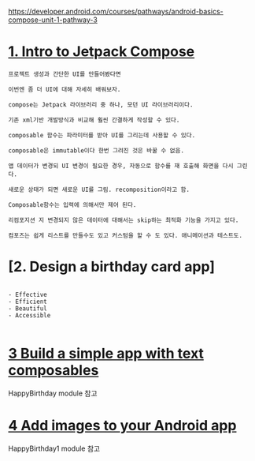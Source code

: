 https://developer.android.com/courses/pathways/android-basics-compose-unit-1-pathway-3

# [1. Intro to Jetpack Compose](https://developer.android.com/courses/pathways/android-basics-compose-unit-1-pathway-3)
```
프로젝트 생성과 간단한 UI를 만들어봤다면

이번엔 좀 더 UI에 대해 자세히 배워보자.

compose는 Jetpack 라이브러리 중 하나, 모던 UI 라이브러리이다.

기존 xml기반 개발방식과 비교해 훨씬 간결하게 작성할 수 있다.

composable 함수는 파라미터를 받아 UI를 그리는데 사용할 수 있다.

composable은 immutable이다 한번 그려진 것은 바꿀 수 없음.

앱 데이터가 변경되 UI 변경이 필요한 경우, 자동으로 함수를 재 호출해 화면을 다시 그린다.

새로운 상태가 되면 새로운 UI를 그림. recomposition이라고 함.

Composable함수는 입력에 의해서만 제어 된다.

리컴포지션 지 변경되지 않은 데이터에 대해서는 skip하는 최적화 기능을 가지고 있다.

컴포즈는 쉽게 리스트를 만들수도 있고 커스텀을 할 수 도 있다. 애니메이션과 테스트도.

```

# [2. Design a birthday card app] 

```

- Effective
- Efficient
- Beautiful
- Accessible


```

# [3 Build a simple app with text composables](https://developer.android.com/codelabs/basic-android-kotlin-compose-text-composables?continue=https%3A%2F%2Fdeveloper.android.com%2Fcourses%2Fpathways%2Fandroid-basics-compose-unit-1-pathway-3%23codelab-https%3A%2F%2Fdeveloper.android.com%2Fcodelabs%2Fbasic-android-kotlin-compose-text-composables#0)
HappyBirthday module 참고

# [4 Add images to your Android app](https://developer.android.com/codelabs/basic-android-kotlin-compose-add-images?continue=https%3A%2F%2Fdeveloper.android.com%2Fcourses%2Fpathways%2Fandroid-basics-compose-unit-1-pathway-3%23codelab-https%3A%2F%2Fdeveloper.android.com%2Fcodelabs%2Fbasic-android-kotlin-compose-add-images#0)
HappyBirthday1 module 참고